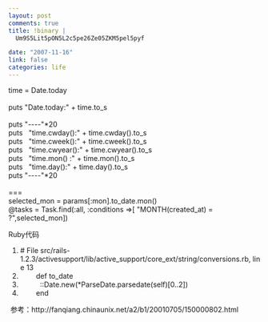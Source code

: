 ```yaml
--- 
layout: post
comments: true
title: !binary |
  Um9S5Lit5pON5L2c5pe26Ze05ZKM5pel5pyf

date: "2007-11-16"
link: false
categories: life
---
```

<p>time = Date.today<br />
<br />
puts &quot;Date.today:&quot; + time.to_s<br />
<br />
puts &quot;----&quot;*20<br />
puts&nbsp;&nbsp; &quot;time.cwday():&quot; + time.cwday().to_s&nbsp;&nbsp; <br />
puts&nbsp;&nbsp; &quot;time.cweek():&quot; + time.cweek().to_s&nbsp;&nbsp; <br />
puts&nbsp;&nbsp; &quot;time.cwyear():&quot; + time.cwyear().to_s&nbsp;&nbsp; <br />
puts&nbsp;&nbsp; &quot;time.mon() :&quot; + time.mon().to_s&nbsp;&nbsp; <br />
puts&nbsp;&nbsp; &quot;time.day():&quot; + time.day().to_s&nbsp;&nbsp; <br />
puts &quot;----&quot;*20<br />
<br />
===<br />
selected_mon = params[:mon].to_date.mon()<br />
@tasks = Task.find(:all, :conditions =&gt;[ &quot;MONTH(created_at) = ?&quot;,selected_mon])&nbsp;</p>
<p>
<div class="codeText">
<div class="codeHead">Ruby代码</div>
<ol start="1" class="dp-rb">
    <li class="alt"><span><span class="comment">#&nbsp;File&nbsp;src/rails-1.2.3/activesupport/lib/active_support/core_ext/string/conversions.rb,&nbsp;line&nbsp;13</span><span>&nbsp;&nbsp;</span></span></li>
    <li class=""><span>&nbsp;&nbsp;&nbsp;&nbsp;&nbsp;&nbsp;&nbsp;&nbsp;<span class="keyword">def</span><span>&nbsp;to_date&nbsp;&nbsp;</span></span></li>
    <li class="alt"><span>&nbsp;&nbsp;&nbsp;&nbsp;&nbsp;&nbsp;&nbsp;&nbsp;&nbsp;&nbsp;::Date.<span class="keyword">new</span><span>(*ParseDate.parsedate(</span><span class="keyword">self</span><span>)[0..2])&nbsp;&nbsp;</span></span></li>
    <li class=""><span>&nbsp;&nbsp;&nbsp;&nbsp;&nbsp;&nbsp;&nbsp;&nbsp;<span class="keyword">end</span><span>&nbsp; <br />
    </span></span></li>
</ol>
</div>
</p>
<p>&nbsp;参考：http://fanqiang.chinaunix.net/a2/b1/20010705/150000802.html</p>
